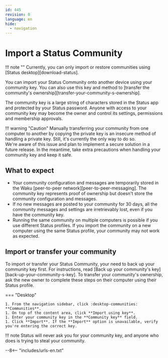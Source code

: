 ```yaml
---
id: 445
revision: 0
language: en
hide:
  - navigation
---
```


# Import a Status Community

!!! note ""
    Currently, you can only import or restore communities using [Status desktop][download-status].

You can import your Status Community onto another device using your community key. You can also use this key and method to [transfer the community's ownership][transfer-your-community-s-ownership].

The community key is a large string of characters stored in the Status app and protected by your Status password. Anyone with access to your community key may become the owner and control its settings, permissions and membership approvals.

!!! warning "Caution"
    Manually transferring your community from one computer to another by copying the private key is an insecure method of handling a private key. Still, it's currently the only way to do so.</br>
    We're aware of this issue and plan to implement a secure solution in a future release. In the meantime, take extra precautions when handling your community key and keep it safe.

## What to expect

- Your community configuration and messages are temporarily stored in the Waku [peer-to-peer network][peer-to-peer-messaging]. The community key represents proof of ownership but doesn't store the community configuration and messages.
- If no new messages are posted to your community for 30 days, all the community messages and settings are irretrievably lost, even if you have the community key.
- Running the same community on multiple computers is possible if you use different Status profiles. If you import the community on a new computer using the same Status profile, your community may not work as expected.

## Import or transfer your community

To import or transfer your Status Community, your need to back up your community key first. For instructions, read [Back up your community's key][back-up-your-community-s-key]. To transfer your community's ownership, ask the new owner to complete these steps on their computer using their Status profile.

=== "Desktop"

    1. From the navigation sidebar, click :desktop-communities: **Communities**.
    1. On top of the content area, click **Import using key**.
    1. Enter your community key in the **Community key** field.
    1. Click **Import**. If the **Import** option is unavailable, verify you're entering the correct key.

!!! note
    Status will never ask you for your community key, and anyone who does is trying to steal your community.

--8<-- "includes/urls-en.txt"
